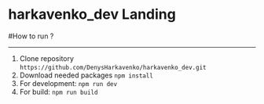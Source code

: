 # harkavenko_dev Landing

#How to run ?
____
1. Clone repository `https://github.com/DenysHarkavenko/harkavenko_dev.git`
2. Download needed packages `npm install`
3. For development: `npm run dev`
4. For build: `npm run build`
